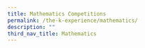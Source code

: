 ```yaml
---
title: Mathematics Competitions
permalink: /the-k-experience/mathematics/
description: ""
third_nav_title: Mathematics
---
```

